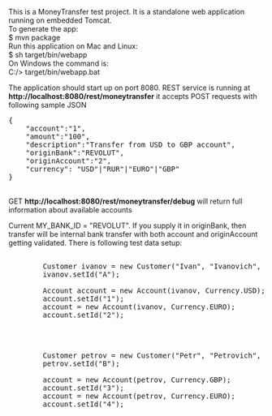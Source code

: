 This is a MoneyTransfer test project.
It is a standalone web application running on embedded Tomcat.
<br/>
To generate the app:<br/>
$ mvn package
<br/>
Run this application on Mac and Linux:<br/>
$ sh target/bin/webapp
<br/>
On Windows the command is:<br/>
C:/> target/bin/webapp.bat

The application should start up on port 8080. 
REST service is running at
<b>http://localhost:8080/rest/moneytransfer</b>
it accepts POST requests with following sample JSON
<pre>
{	
	"account":"1",
	"amount":"100",
	"description":"Transfer from USD to GBP account",
	"originBank":"REVOLUT",
	"originAccount":"2",
	"currency": "USD"|"RUR"|"EURO"|"GBP"
}
</pre>

<br/>
GET <b>http://localhost:8080/rest/moneytransfer/debug</b> will return full information about available accounts

Current MY_BANK_ID = "REVOLUT". 
If you supply it in originBank, then transfer will be internal bank transfer with both account and originAccount getting validated.
There is following test data setup:		
<pre>		
		Customer ivanov = new Customer("Ivan", "Ivanovich", "Ivanov");
		ivanov.setId("A");
		
		Account account = new Account(ivanov, Currency.USD);
		account.setId("1");
		account = new Account(ivanov, Currency.EURO);
		account.setId("2");
		
		
		
		
		Customer petrov = new Customer("Petr", "Petrovich", "Petrov");
		petrov.setId("B");

		account = new Account(petrov, Currency.GBP);
		account.setId("3");
		account = new Account(petrov, Currency.EURO);
		account.setId("4");
</pre>
		